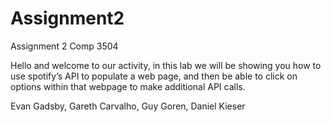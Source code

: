 # Assignment2
Assignment 2 Comp 3504

Hello and welcome to our activity, in this lab we will be showing you how to use spotify’s API to populate a web page, and then be able to click on options within that webpage to make additional API calls. 

Evan Gadsby, Gareth Carvalho, Guy Goren, Daniel Kieser
